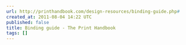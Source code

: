 ```yaml
---
url: http://printhandbook.com/design-resources/binding-guide.php#
created_at: 2011-08-04 14:22 UTC
published: false
title: Binding guide - The Print Handbook
tags: []
---
```



